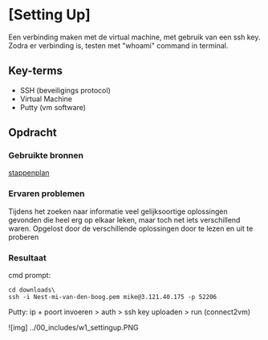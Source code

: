 # [Setting Up]
Een verbinding maken met de virtual machine, met gebruik van een ssh key. 
Zodra er verbinding is, testen met "whoami" command in terminal.

## Key-terms
- SSH (beveiligings protocol)
- Virtual Machine 
- Putty (vm software)



## Opdracht
### Gebruikte bronnen
[stappenplan](https://www.clickittech.com/aws/connect-ec2-instance-using-ssh/)

### Ervaren problemen
Tijdens het zoeken naar informatie veel gelijksoortige oplossingen gevonden die heel erg op elkaar leken, maar toch net iets verschillend waren. 
Opgelost door de verschillende oplossingen door te lezen en uit te proberen

### Resultaat
cmd prompt:   

    cd downloads\
    ssh -i Nest-mi-van-den-boog.pem mike@3.121.40.175 -p 52206

Putty: ip + poort invoeren > auth > ssh key uploaden > run (connect2vm)


![img] ../00_includes/w1_settingup.PNG
